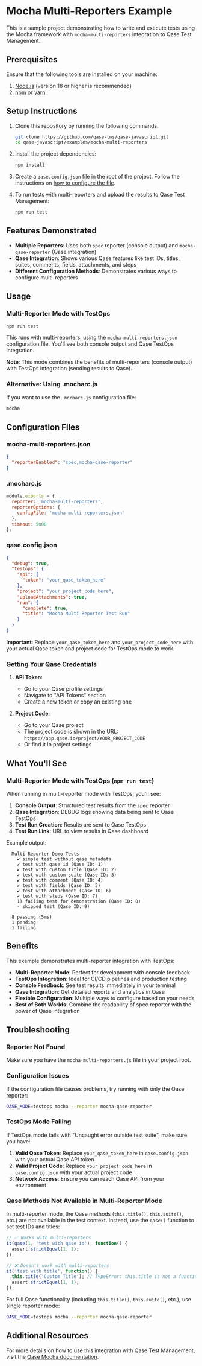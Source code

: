 # Mocha Multi-Reporters Example

This is a sample project demonstrating how to write and execute tests using the Mocha framework with `mocha-multi-reporters` integration to Qase Test Management.

## Prerequisites

Ensure that the following tools are installed on your machine:

1. [Node.js](https://nodejs.org/) (version 18 or higher is recommended)
2. [npm](https://www.npmjs.com/) or [yarn](https://yarnpkg.com/)

## Setup Instructions

1. Clone this repository by running the following commands:

   ```bash
   git clone https://github.com/qase-tms/qase-javascript.git
   cd qase-javascript/examples/mocha-multi-reporters
   ```

2. Install the project dependencies:

   ```bash
   npm install
   ```

3. Create a `qase.config.json` file in the root of the project. Follow the instructions
   on [how to configure the file](https://github.com/qase-tms/qase-javascript/tree/main/qase-javascript-commons#configuration).

4. To run tests with multi-reporters and upload the results to Qase Test Management:

   ```bash
   npm run test
   ```

## Features Demonstrated

- **Multiple Reporters**: Uses both `spec` reporter (console output) and `mocha-qase-reporter` (Qase integration)
- **Qase Integration**: Shows various Qase features like test IDs, titles, suites, comments, fields, attachments, and steps
- **Different Configuration Methods**: Demonstrates various ways to configure multi-reporters

## Usage

### Multi-Reporter Mode with TestOps

```bash
npm run test
```

This runs with multi-reporters, using the `mocha-multi-reporters.json` configuration file. You'll see both console output and Qase TestOps integration.

**Note**: This mode combines the benefits of multi-reporters (console output) with TestOps integration (sending results to Qase).

### Alternative: Using .mocharc.js

If you want to use the `.mocharc.js` configuration file:

```bash
mocha
```

## Configuration Files

### mocha-multi-reporters.json

```json
{
  "reporterEnabled": "spec,mocha-qase-reporter"
}
```

### .mocharc.js

```javascript
module.exports = {
  reporter: 'mocha-multi-reporters',
  reporterOptions: {
    configFile: 'mocha-multi-reporters.json'
  },
  timeout: 5000
};
```

### qase.config.json

```json
{
  "debug": true,
  "testops": {
    "api": {
      "token": "your_qase_token_here"
    },
    "project": "your_project_code_here",
    "uploadAttachments": true,
    "run": {
      "complete": true,
      "title": "Mocha Multi-Reporter Test Run"
    }
  }
}
```

**Important**: Replace `your_qase_token_here` and `your_project_code_here` with your actual Qase token and project code for TestOps mode to work.

### Getting Your Qase Credentials

1. **API Token**:
   - Go to your Qase profile settings
   - Navigate to "API Tokens" section
   - Create a new token or copy an existing one

2. **Project Code**:
   - Go to your Qase project
   - The project code is shown in the URL: `https://app.qase.io/project/YOUR_PROJECT_CODE`
   - Or find it in project settings

## What You'll See

### Multi-Reporter Mode with TestOps (`npm run test`)

When running in multi-reporter mode with TestOps, you'll see:

1. **Console Output**: Structured test results from the `spec` reporter
2. **Qase Integration**: DEBUG logs showing data being sent to Qase TestOps
3. **Test Run Creation**: Results are sent to Qase TestOps
4. **Test Run Link**: URL to view results in Qase dashboard

Example output:

```
  Multi-Reporter Demo Tests
    ✔ simple test without qase metadata
    ✔ test with qase id (Qase ID: 1)
    ✔ test with custom title (Qase ID: 2)
    ✔ test with custom suite (Qase ID: 3)
    ✔ test with comment (Qase ID: 4)
    ✔ test with fields (Qase ID: 5)
    ✔ test with attachment (Qase ID: 6)
    ✔ test with steps (Qase ID: 7)
    1) failing test for demonstration (Qase ID: 8)
    - skipped test (Qase ID: 9)

  8 passing (5ms)
  1 pending
  1 failing
```

## Benefits

This example demonstrates multi-reporter integration with TestOps:

- **Multi-Reporter Mode**: Perfect for development with console feedback
- **TestOps Integration**: Ideal for CI/CD pipelines and production testing
- **Console Feedback**: See test results immediately in your terminal
- **Qase Integration**: Get detailed reports and analytics in Qase
- **Flexible Configuration**: Multiple ways to configure based on your needs
- **Best of Both Worlds**: Combine the readability of spec reporter with the power of Qase integration

## Troubleshooting

### Reporter Not Found

Make sure you have the `mocha-multi-reporters.js` file in your project root.

### Configuration Issues

If the configuration file causes problems, try running with only the Qase reporter:

```bash
QASE_MODE=testops mocha --reporter mocha-qase-reporter
```

### TestOps Mode Failing

If TestOps mode fails with "Uncaught error outside test suite", make sure you have:

1. **Valid Qase Token**: Replace `your_qase_token_here` in `qase.config.json` with your actual Qase API token
2. **Valid Project Code**: Replace `your_project_code_here` in `qase.config.json` with your actual project code
3. **Network Access**: Ensure you can reach Qase API from your environment

### Qase Methods Not Available in Multi-Reporter Mode

In multi-reporter mode, the Qase methods (`this.title()`, `this.suite()`, etc.) are not available in the test context. Instead, use the `qase()` function to set test IDs and titles:

```javascript
// ✅ Works with multi-reporters
it(qase(1, 'test with qase id'), function() {
  assert.strictEqual(1, 1);
});

// ❌ Doesn't work with multi-reporters
it('test with title', function() {
  this.title('Custom Title'); // TypeError: this.title is not a function
  assert.strictEqual(1, 1);
});
```

For full Qase functionality (including `this.title()`, `this.suite()`, etc.), use single reporter mode:

```bash
QASE_MODE=testops mocha --reporter mocha-qase-reporter
```

## Additional Resources

For more details on how to use this integration with Qase Test Management, visit
the [Qase Mocha documentation](https://github.com/qase-tms/qase-javascript/tree/main/qase-mocha).
